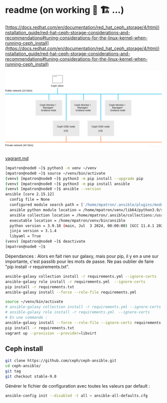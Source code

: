 # readme (on working 🚧 🏗️ ...)

[https://docs.redhat.com/en/documentation/red_hat_ceph_storage/4/html/installation_guide/red-hat-ceph-storage-considerations-and-recommendations#tuning-considerations-for-the-linux-kernel-when-running-ceph_install](https://docs.redhat.com/en/documentation/red_hat_ceph_storage/4/html/installation_guide/red-hat-ceph-storage-considerations-and-recommendations#tuning-considerations-for-the-linux-kernel-when-running-ceph_install)

![Cepth architecture](images/cepth_basic_cluster.svg "Cepth architecture")

[vagrant.md](docs/vagrant.md)

~~~bash
[mpatron@node0 ~]$ python3 -m venv ~/venv
[mpatron@node0 ~]$ source ~/venv/bin/activate
(venv) [mpatron@node0 ~]$ python3 -m pip install --upgrade pip
(venv) [mpatron@node0 ~]$ python3 -m pip install ansible
(venv) [mpatron@node0 ~]$ ansible --version
ansible [core 2.15.12]
  config file = None
  configured module search path = ['/home/mpatron/.ansible/plugins/modules', '/usr/share/ansible/plugins/modules']
  ansible python module location = /home/mpatron/venv/lib64/python3.9/site-packages/ansible
  ansible collection location = /home/mpatron/.ansible/collections:/usr/share/ansible/collections
  executable location = /home/mpatron/venv/bin/ansible
  python version = 3.9.18 (main, Jul  3 2024, 00:00:00) [GCC 11.4.1 20231218 (Red Hat 11.4.1-3)] (/home/mpatron/venv/bin/python3)
  jinja version = 3.1.4
  libyaml = True
(venv) [mpatron@node0 ~]$ deactivate
[mpatron@node0 ~]$
~~~

Dépendances :
Alors en fait rien sur galaxy, mais pour pip, il y en a une sur importante, c'est passlib pour les mots de passe. Ne pas oublier de faire "pip install -r requirements.txt".

~~~bash
ansible-galaxy collection install -r requirements.yml --ignore-certs
ansible-galaxy role install -r requirements.yml  --ignore-certs
pip install -r requirements.txt
ansible-galaxy install --force --role-file requirements.yml
~~~

~~~bash
source ~/venv/bin/activate
# ansible-galaxy collection install -r requirements.yml --ignore-certs
# ansible-galaxy role install -r requirements.yml  --ignore-certs
# En une commande :
ansible-galaxy install --force --role-file --ignore-certs requirements.yml
pip install -r requirements.txt
vagrant up --provision --provider=libvirt
~~~

## Ceph install

~~~bash
git clone https://github.com/ceph/ceph-ansible.git
cd ceph-ansible/
git tag
git checkout stable-9.0
~~~

Générer le fichier de configuration avec toutes les valeurs par default :

~~~bash
ansible-config init --disabled -t all > ansible-all-defaults.cfg
~~~
